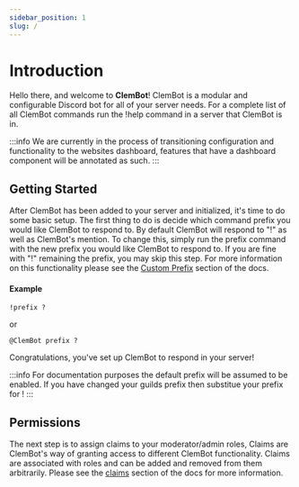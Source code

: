```yaml
---
sidebar_position: 1
slug: /
---
```


# Introduction

Hello there, and welcome to **ClemBot**! ClemBot is a modular and configurable Discord bot for all of your server needs. For a complete list of all ClemBot commands run the !help command in a server that ClemBot is in.

:::info
We are currently in the process of transitioning configuration and functionality to the websites dashboard, features that have a dashboard component will be annotated as such.
:::

## Getting Started

After ClemBot has been added to your server and initialized, it's time to do some basic setup. The first thing to do is decide which command prefix you would like ClemBot to respond to. By default ClemBot will respond to "!" as well as ClemBot's mention. To change this, simply run the prefix command with the new prefix you would like ClemBot to respond to. If you are fine with "!" remaining the prefix, you may skip this step. For more information on this functionality please see the [Custom Prefix](./CustomPrefix.md) section of the docs.

#### Example

```
!prefix ?
```

or

```
@ClemBot prefix ?
```

Congratulations, you've set up ClemBot to respond in your server!

:::info
For documentation purposes the default prefix will be assumed to be enabled. If you have changed your guilds prefix then substitue your prefix for !
:::

## Permissions

The next step is to assign claims to your moderator/admin roles, Claims are ClemBot's way of granting access to different ClemBot functionality. Claims are associated with roles and can be added and removed from them arbitrarily. Please see the [claims](./Claims.md) section of the docs for more information.
